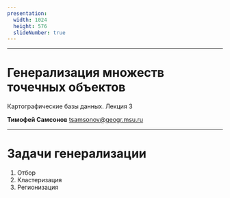 ```yaml
---
presentation:
  width: 1024
  height: 576
  slideNumber: true
---
```


<!-- slide -->
---
# Генерализация множеств точечных объектов

Картографические базы данных. Лекция 3

**Тимофей Самсонов**
tsamsonov@geogr.msu.ru

<!-- slide -->
---
# Задачи генерализации

1. Отбор
2. Кластеризация
3. Регионизация

